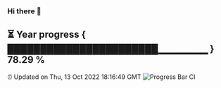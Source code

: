 ### Hi there 👋
⏳ Year progress { ███████████████████████▁▁▁▁▁▁▁ } 78.29 %
---
⏰ Updated on Thu, 13 Oct 2022 18:16:49 GMT
![Progress Bar CI](https://github.com/Moyi321/Moyi321/workflows/Progress%20Bar%20CI/badge.svg)
